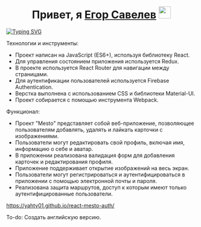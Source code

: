 <h1 align="center">Привет, я <a href="https://daniilshat.ru/" target="_blank">Егор Савелев</a> 
<img src="https://github.com/blackcater/blackcater/raw/main/images/Hi.gif" height="32"/></h1>

<a href="https://git.io/typing-svg"><img src="https://readme-typing-svg.herokuapp.com?font=Fira+Code&pause=1000&width=435&lines=Это+проект+Mesto)++" alt="Typing SVG" /></a>

Технологии и инструменты:
<ul>
<li>Проект написан на JavaScript (ES6+), используя библиотеку React.</li>
<li>Для управления состоянием приложения используется Redux.</li>
<li>В проекте используется React Router для навигации между страницами.</li>
<li>Для аутентификации пользователей используется Firebase Authentication.</li>
<li>Верстка выполнена с использованием CSS и библиотеки Material-UI.</li>
<li>Проект собирается с помощью инструмента Webpack.</li>
</ul>

Функционал:
<ul>
<li>Проект "Mesto" представляет собой веб-приложение, позволяющее пользователям добавлять, удалять и лайкать карточки с изображениями.</li>
<li>Пользователи могут редактировать свой профиль, включая имя, информацию о себе и аватар.</li>
<li>В приложении реализована валидация форм для добавления карточек и редактирования профиля.</li>
<li>Приложение поддерживает открытие изображений на весь экран.</li>
<li>Пользователи могут регистрироваться и аутентифицироваться в приложении с помощью электронной почты и пароля.</li>
<li>Реализована защита маршрутов, доступ к которым имеют только аутентифицированные пользователи.</li>
</ul>

https://yahty01.github.io/react-mesto-auth/

To-do: Создать английскую версию.
